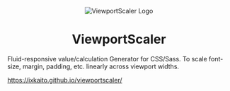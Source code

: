 <p align="center"><img src="https://ixkaito.github.io/viewportscaler/img/logo.b5863405.svg" alt="ViewportScaler Logo"></p>

<h1 align="center">ViewportScaler</h1>

Fluid-responsive value/calculation Generator for CSS/Sass. To scale font-size, margin, padding, etc. linearly across viewport widths.

https://ixkaito.github.io/viewportscaler/
